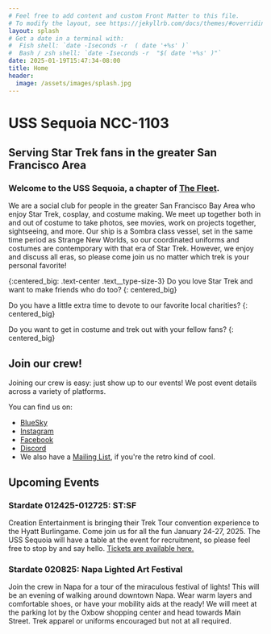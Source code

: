 ```yaml
---
# Feel free to add content and custom Front Matter to this file.
# To modify the layout, see https://jekyllrb.com/docs/themes/#overriding-theme-defaults
layout: splash
# Get a date in a terminal with:
#  Fish shell: `date -Iseconds -r  ( date '+%s' )` 
#  Bash / zsh shell: `date -Iseconds -r  "$( date '+%s' )"` 
date: 2025-01-19T15:47:34-08:00
title: Home
header:
  image: /assets/images/splash.jpg
---
```

# USS Sequoia NCC-1103
## Serving Star Trek fans in the greater San Francisco Area

### Welcome to the USS Sequoia, a chapter of [The Fleet](https://startrekthefleet.weebly.com/). 
We are a social club for people in the greater San Francisco Bay Area who enjoy Star Trek, cosplay, and costume making. We meet up together both in and out of costume to take photos, see movies, work on projects together, sightseeing, and more. Our ship is a Sombra class vessel, set in the same time period as Strange New Worlds, so our coordinated uniforms and costumes are contemporary with that era of Star Trek. However, we enjoy and discuss all eras, so please come join us no matter which trek is your personal favorite!

{:centered_big: .text-center .text__type-size-3}
Do you love Star Trek and want to make friends who do too?
{: centered_big}

Do you have a little extra time to devote to our favorite local charities?
{: centered_big}

Do you want to get in costume and trek out with your fellow fans?
{: centered_big}

## Join our crew!

Joining our crew is easy: just show up to our events! We post event details across a variety of platforms. 

You can find us on:

* [BlueSky](https://bsky.app/profile/usssequoia.bsky.social)
* [Instagram](https://www.instagram.com/usssequoia) 
* [Facebook](https://www.facebook.com/groups/1354360541894947/)
* [Discord](https://discord.gg/butyvBX9xF)
* We also have a [Mailing List](https://groups.google.com/u/0/g/usssequoiacomms), if you're the retro kind of cool. 

## Upcoming Events
### Stardate 012425-012725: ST:SF
Creation Entertainment is bringing their Trek Tour convention experience to the Hyatt Burlingame. Come join us for all the fun January 24-27, 2025. The USS Sequoia will have a table at the event for recruitment, so please feel free to stop by and say hello. [Tickets are available here.](https://www.creationent.com/cal/st_sf/index.html)  

### Stardate 020825: Napa Lighted Art Festival
Join the crew in Napa for a tour of the miraculous festival of lights!
This will be an evening of walking around downtown Napa. Wear warm layers and comfortable shoes, or have your mobility aids at the ready! We will meet at the parking lot by the Oxbow shopping center and head towards Main Street. Trek apparel or uniforms encouraged but not at all required.  
